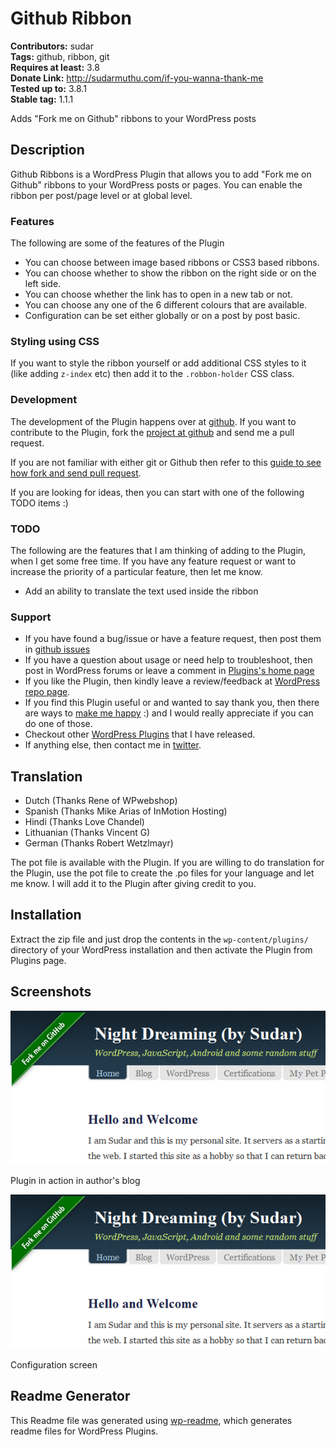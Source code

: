 # Github Ribbon #
**Contributors:** sudar  
**Tags:** github, ribbon, git  
**Requires at least:** 3.8  
**Donate Link:** http://sudarmuthu.com/if-you-wanna-thank-me  
**Tested up to:** 3.8.1  
**Stable tag:** 1.1.1  

Adds "Fork me on Github" ribbons to your WordPress posts

## Description ##

Github Ribbons is a WordPress Plugin that allows you to add "Fork me on Github" ribbons to your WordPress posts or pages. You can enable the ribbon per post/page level or at global level.

### Features
The following are some of the features of the Plugin

- You can choose between image based ribbons or CSS3 based ribbons.
- You can choose whether to show the ribbon on the right side or on the left side.
- You can choose whether the link has to open in a new tab or not.
- You can choose any one of the 6 different colours that are available.
- Configuration can be set either globally or on a post by post basic.

### Styling using CSS

If you want to style the ribbon yourself or add additional CSS styles to it (like adding `z-index` etc) then add it to the `.robbon-holder` CSS class.

### Development

The development of the Plugin happens over at [github][6]. If you want to contribute to the Plugin, fork the [project at github][6] and send me a pull request.

If you are not familiar with either git or Github then refer to this [guide to see how fork and send pull request](http://sudarmuthu.com/blog/contributing-to-project-hosted-in-github).

If you are looking for ideas, then you can start with one of the following TODO items :)

### TODO

The following are the features that I am thinking of adding to the Plugin, when I get some free time. If you have any feature request or want to increase the priority of a particular feature, then let me know.

- Add an ability to translate the text used inside the ribbon

### Support

- If you have found a bug/issue or have a feature request, then post them in [github issues][7]
- If you have a question about usage or need help to troubleshoot, then post in WordPress forums or leave a comment in [Plugins's home page][1]
- If you like the Plugin, then kindly leave a review/feedback at [WordPress repo page][8].
- If you find this Plugin useful or and wanted to say thank you, then there are ways to [make me happy](http://sudarmuthu.com/if-you-wanna-thank-me) :) and I would really appreciate if you can do one of those.
- Checkout other [WordPress Plugins][5] that I have released.
- If anything else, then contact me in [twitter][3].

 [1]: http://sudarmuthu.com/wordpress/github-ribbon
 [3]: http://twitter.com/sudarmuthu
 [4]: http://sudarmuthu.com/blog
 [5]: http://sudarmuthu.com/wordpress
 [6]: https://github.com/sudar/github-ribbon
 [7]: https://github.com/sudar/github-ribbon/issues
 [8]: http://wordpress.org/extend/plugins/github-ribbon/

## Translation ##

* Dutch (Thanks Rene of WPwebshop)
* Spanish (Thanks Mike Arias of InMotion Hosting)
* Hindi (Thanks Love Chandel)
* Lithuanian (Thanks Vincent G)
* German (Thanks  Robert Wetzlmayr)

The pot file is available with the Plugin. If you are willing to do translation for the Plugin, use the pot file to create the .po files for your language and let me know. I will add it to the Plugin after giving credit to you.

## Installation ##

Extract the zip file and just drop the contents in the `wp-content/plugins/` directory of your WordPress installation and then activate the Plugin from Plugins page.

## Screenshots ##

![](screenshot-1.png)

Plugin in action in author's blog

![](screenshot-1.png)

Configuration screen

## Readme Generator ##

This Readme file was generated using <a href = 'http://sudarmuthu.com/wordpress/wp-readme'>wp-readme</a>, which generates readme files for WordPress Plugins.
